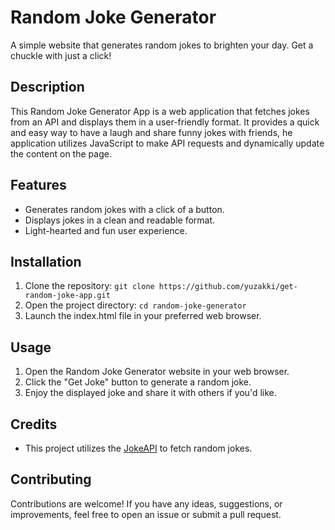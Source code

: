 # Random Joke Generator

A simple website that generates random jokes to brighten your day. Get a chuckle with just a click!

## Description

This Random Joke Generator App is a web application that fetches jokes from an API and displays them in a user-friendly format. It provides a quick and easy way to have a laugh and share funny jokes with friends, he application utilizes JavaScript to make API requests and dynamically update the content on the page.

## Features

- Generates random jokes with a click of a button.
- Displays jokes in a clean and readable format.
- Light-hearted and fun user experience.

## Installation

1. Clone the repository: `git clone https://github.com/yuzakki/get-random-joke-app.git`
2. Open the project directory: `cd random-joke-generator`
3. Launch the index.html file in your preferred web browser.

## Usage

1. Open the Random Joke Generator website in your web browser.
2. Click the "Get Joke" button to generate a random joke.
3. Enjoy the displayed joke and share it with others if you'd like.

## Credits

- This project utilizes the [JokeAPI](https://v2.jokeapi.dev/joke/Any?blacklistFlags=nsfw,religious,political,racist,sexist,explicit&type=single) to fetch random jokes.

## Contributing

Contributions are welcome! If you have any ideas, suggestions, or improvements, feel free to open an issue or submit a pull request.